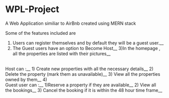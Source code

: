 # WPL-Project
A Web Application similiar to AirBnb created using MERN stack

Some of the features included are
1) Users can register themselves and by default they will be a guest user.__
2) The Guest users have an option to Become Host__
3)In the homepage , all the properties are listed with their pictures__
<br />
Host can :__
1) Create new properties with all the necessary details__
2) Delete the property (mark them as unavailable)__
3) View all the properties owned by them__
4) <br />
Guest user can :__
1)Reserve a property if they are available__
2) View all the bookings__
3) Cancel the booking if it is within the 48 hour time frame__
